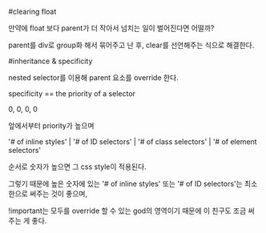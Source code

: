 #clearing float

만약에 float 보다 parent가 더 작아서 넘치는 일이 벌어진다면 어떨까? 

parent를 div로 group화 해서 묶어주고 난 후, clear를 선언해주는 식으로 해결한다. 

#inheritance & specificity

nested selector를 이용해 parent 요소를 override 한다. 

specificity == the priority of a selector

0, 0, 0, 0

앞에서부터 priority가 높으며 

'# of inline styles' | '# of ID selectors' | '# of class selectors' | '# of element selectors'

순서로 숫자가 높으면 그 css style이 적용된다. 

그렇기 때문에 높은 숫자에 있는 '# of inline styles' 또는 '# of ID selectors'는 최소한으로 써주는 것이 좋으며,

!important는 모두를 override 할 수 있는 god의 영역이기 때문에 이 친구도 조금 써주는 게 좋다.
